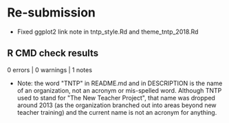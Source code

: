 # Re-submission

* Fixed ggplot2 link note in tntp_style.Rd and theme_tntp_2018.Rd

## R CMD check results

0 errors | 0 warnings | 1 notes

*   Note: the word "TNTP" in README.md and in DESCRIPTION is the name of an organization, not an acronym or mis-spelled word. Although TNTP used to stand for "The New Teacher Project", that name was dropped around 2013 (as the organization branched out into areas beyond new teacher training) and the current name is not an acronym for anything.
